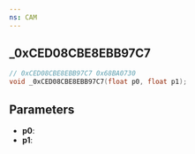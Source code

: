 ```yaml
---
ns: CAM
---
```

## _0xCED08CBE8EBB97C7

```c
// 0xCED08CBE8EBB97C7 0x68BA0730
void _0xCED08CBE8EBB97C7(float p0, float p1);
```


## Parameters
* **p0**: 
* **p1**: 

